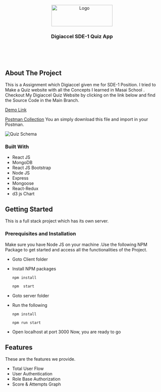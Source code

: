 
<!-- # marked-waves-859 -->

<br />
<div align="center">
  <a href="[https://github.com/rushi2784/Digiaccel-SDE-1-Quiz-App](https://github.com/rushi2784/Digiaccel-SDE-1-Quiz-App)">
    <img src="https://digiaccel.in/digiaccel.svg" alt="Logo" width="200" height="70">
  </a>

<h3 align="center">Digiaccel  SDE-1 Quiz App</h3>

  
</div>
<br/>
<br/>



<br/>

<!-- ABOUT THE PROJECT -->

## About The Project

This is a Assignment which Digiaccel given me for SDE-1 Position.
I tried to Make a Quiz website with all the Concepts I learned in Masai School . Checkout My Digiaccel Quiz Website  by clicking on the
link below and find the Source Code in the Main Branch.

[Demo Link](https://quiz-frontend-eight.vercel.app/)


[Postman Collection](https://drive.google.com/file/d/1PHiLlg4L-e8JDJVGqpk7pkvKYSwX8cTD/view?usp=sharing) You an simply download this file and import in your Postman. 


<!-- PROJECT SCHEMA DIAGRAM -->

![Quiz Schema](https://user-images.githubusercontent.com/96285307/203134895-96b7082d-c2ad-453e-be8a-7d5744bdf6a5.png)
### Built With

- React JS
- MongoDB
- React JS Bootstrap
- Node JS
- Express
- Mongoose
- React-Redux
- d3 js Chart


<!-- GETTING STARTED -->

## Getting Started

This is a full stack project which has its own server. 

### Prerequisites and Installation

Make sure you have Node JS on your machine .Use the following NPM Package to get started and access all the functionalities of the Project.

- Goto Client folder

- Install NPM packages

  ```sh
  npm install

  npm  start
  ```

- Goto server folder
- Run the following

  ```
  npm install

  npm run start
  ```

- Open localhost at port 3000
  Now, you are ready to go
<!-- USAGE EXAMPLES -->

##  Features
These are the features we provide.
- Total User Flow
- User Authentication
- Role Base Authorization
- Score & Attempts Graph

